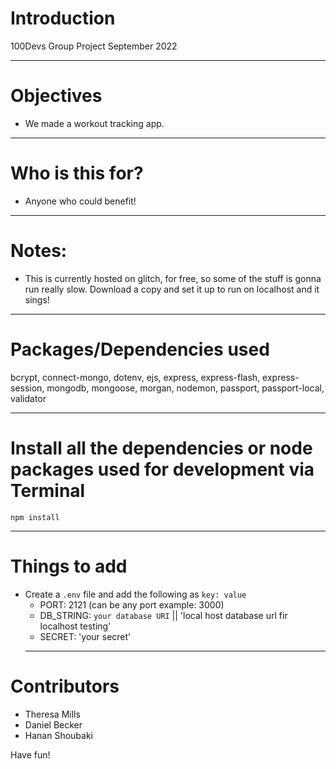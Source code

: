 # Introduction

100Devs Group Project September 2022

---

# Objectives

- We made a workout tracking app.

---

# Who is this for?

- Anyone who could benefit!

---

# Notes:

- This is currently hosted on glitch, for free, so some of the stuff is gonna run really slow. Download a copy and set it up to run on localhost and it sings!

---

# Packages/Dependencies used

bcrypt, connect-mongo, dotenv, ejs, express, express-flash, express-session, mongodb, mongoose, morgan, nodemon, passport, passport-local, validator

---

# Install all the dependencies or node packages used for development via Terminal

`npm install`

---

# Things to add

- Create a `.env` file and add the following as `key: value`
  - PORT: 2121 (can be any port example: 3000)
  - DB_STRING: `your database URI` || 'local host database url fir localhost testing'
  - SECRET: 'your secret'
  ***

# Contributors

- Theresa Mills
- Daniel Becker
- Hanan Shoubaki

Have fun!
